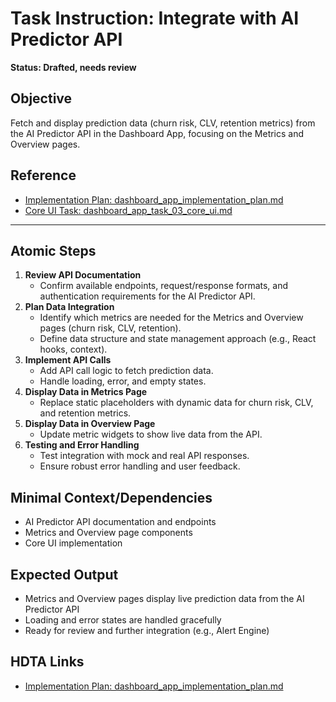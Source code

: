 # Task Instruction: Integrate with AI Predictor API

**Status: Drafted, needs review**

## Objective
Fetch and display prediction data (churn risk, CLV, retention metrics) from the AI Predictor API in the Dashboard App, focusing on the Metrics and Overview pages.

## Reference
- [Implementation Plan: dashboard_app_implementation_plan.md](dashboard_app_implementation_plan.md)
- [Core UI Task: dashboard_app_task_03_core_ui.md](dashboard_app_task_03_core_ui.md)

---

## Atomic Steps
1. **Review API Documentation**
   - Confirm available endpoints, request/response formats, and authentication requirements for the AI Predictor API.
2. **Plan Data Integration**
   - Identify which metrics are needed for the Metrics and Overview pages (churn risk, CLV, retention).
   - Define data structure and state management approach (e.g., React hooks, context).
3. **Implement API Calls**
   - Add API call logic to fetch prediction data.
   - Handle loading, error, and empty states.
4. **Display Data in Metrics Page**
   - Replace static placeholders with dynamic data for churn risk, CLV, and retention metrics.
5. **Display Data in Overview Page**
   - Update metric widgets to show live data from the API.
6. **Testing and Error Handling**
   - Test integration with mock and real API responses.
   - Ensure robust error handling and user feedback.

## Minimal Context/Dependencies
- AI Predictor API documentation and endpoints
- Metrics and Overview page components
- Core UI implementation

## Expected Output
- Metrics and Overview pages display live prediction data from the AI Predictor API
- Loading and error states are handled gracefully
- Ready for review and further integration (e.g., Alert Engine)

## HDTA Links
- [Implementation Plan: dashboard_app_implementation_plan.md](dashboard_app_implementation_plan.md)
